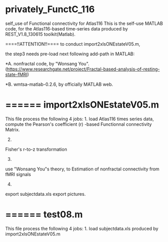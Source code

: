 # privately_FunctC_116
self_use of Functional connectivity for Atlas116
This is the self-use MATLAB code,
for the Atlas116-based time-series data produced by REST_V1.8_130615 toolkit(Matlab).

====!!ATTENTION!!====
to conduct import2xlsONEstateV05.m,

the step3 needs pre-load next following add-path in MATLAB:

*A. nonfractal code, by "Wonsang You".
(https://www.researchgate.net/project/Fractal-based-analysis-of-resting-state-fMRI)

*B. wmtsa-matlab-0.2.6, by officially MATLAB web.

======
import2xlsONEstateV05.m
======
This file process the following 4 jobs:
1.
load Atlas116 times series data,
compute the Pearson's coefficient (r) -based Functionnal connectivity Matrix.

2.
Fisher's r-to-z transformation

3.
use "Wonsang You"s theory, 
to Estimation of nonfractal connectivity from fMRI signals

4.
export subjectdata.xls
export pictures.



======
test08.m
======
This file process the following 4 jobs:
1.
load subjectdata.xls produced by import2xlsONEstateV05.m


